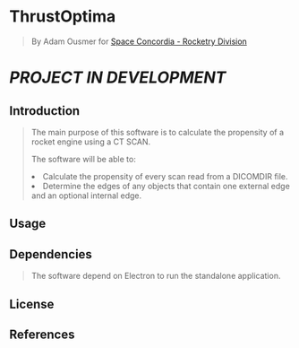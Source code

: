 # ThrustOptima
>By Adam Ousmer for [Space Concordia - Rocketry Division](https://spaceconcordia.ca/rocketry)

<h1><em> PROJECT IN DEVELOPMENT </em></h1>


## Introduction

>The main purpose of this software is to calculate the propensity of a rocket engine using a CT SCAN. 
>
>The software will be able to:
> 
><li>   Calculate the propensity of every scan read from a DICOMDIR file.</li>
><li>   Determine the edges of any objects that contain one external edge and an optional internal edge.</li>

## Usage


## Dependencies
>The software depend on Electron to run the standalone application.

## License

## References


 
